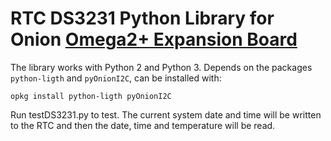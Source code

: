 # RTC DS3231 Python Library for Onion [Omega2+ Expansion Board](https://www.crowdsupply.com/factorial-group/omega2-plus-expansion-dock) 

The library works with Python 2 and Python 3. Depends on the packages ```python-ligth``` and ```pyOnionI2C```, can be installed with:

```opkg install python-ligth pyOnionI2C```

Run testDS3231.py to test. The current system date and time will be written to the RTC and then the date, time and temperature will be read.

